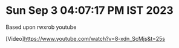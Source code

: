 # Sun Sep  3 04:07:17 PM IST 2023

Based upon rwxrob youtube 

[Video]<https://www.youtube.com/watch?v=8-xdn_ScMjs&t=25s>

